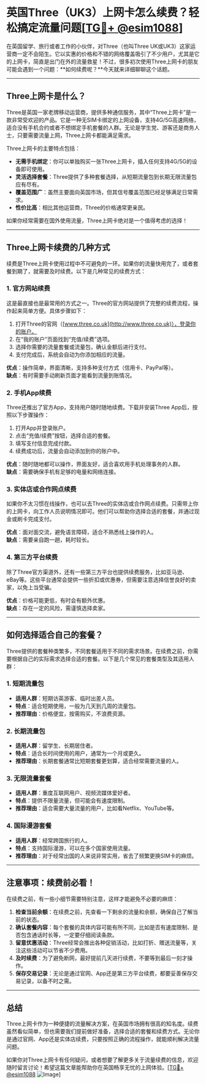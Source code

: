 # 英国Three（UK3）上网卡怎么续费？轻松搞定流量问题[[TG💪+ @esim1088](https://t.me/s/esim1088)]

在英国留学、旅行或者工作的小伙伴，对Three（也叫Three UK或UK3）这家运营商一定不会陌生。它以实惠的价格和不错的网络覆盖吸引了不少用户，尤其是它的上网卡，简直是出门在外的流量救星！不过，很多初次使用Three上网卡的朋友可能会遇到一个问题：**如何续费呢？**今天就来详细聊聊这个话题。

---

## Three上网卡是什么？

Three是英国一家老牌移动运营商，提供多种通信服务，其中“Three上网卡”是一款非常受欢迎的产品。它是一种无SIM卡绑定的上网设备，支持4G/5G高速网络，适合没有手机合约或者不想绑定手机套餐的人群。无论是学生党、游客还是商务人士，只要需要流量上网，Three上网卡都能满足需求。

Three上网卡的主要特点包括：
- **无需手机绑定**：你可以单独购买一张Three上网卡，插入任何支持4G/5G的设备即可使用。
- **灵活选择套餐**：Three提供了多种套餐选择，从短期流量包到长期无限流量包应有尽有。
- **覆盖范围广**：虽然主要面向英国市场，但其信号覆盖范围已经足够满足日常需求。
- **性价比高**：相比其他运营商，Three的价格通常更亲民。

如果你经常需要在国外使用流量，Three上网卡绝对是一个值得考虑的选择！

---

## Three上网卡续费的几种方式

续费是Three上网卡使用过程中不可避免的一环。如果你的流量快用完了，或者套餐到期了，就需要及时续费。以下是几种常见的续费方式：

### 1. 官方网站续费
这是最直接也是最常用的方式之一。Three的官方网站提供了完整的续费流程，操作起来简单方便。具体步骤如下：

1. 打开Three的官网（[www.three.co.uk](http://www.three.co.uk)），登录你的账户。
2. 在“我的账户”页面找到“充值/续费”选项。
3. 选择你需要的流量套餐或流量包，确认金额后进行支付。
4. 支付完成后，系统会自动为你添加相应的流量。

**优点**：操作简单，界面清晰，支持多种支付方式（信用卡、PayPal等）。  
**缺点**：有时需要手动刷新页面才能看到流量到账情况。

### 2. 手机App续费
Three还推出了官方App，支持用户随时随地续费。下载并安装Three App后，按照以下步骤操作：

1. 打开App并登录账户。
2. 点击“充值/续费”按钮，选择合适的套餐。
3. 填写支付信息完成付款。
4. 续费成功后，流量会自动添加到你的账户中。

**优点**：随时随地都可以操作，界面友好，适合喜欢用手机处理事务的人群。  
**缺点**：需要确保手机有足够的电量和网络连接。

### 3. 实体店或合作网点续费
如果你不太习惯在线操作，也可以去Three的实体店或合作网点续费。只需带上你的上网卡，向工作人员说明情况即可。他们可以帮助你选择合适的套餐，并通过现金或刷卡完成支付。

**优点**：面对面交流，避免语言障碍，适合不熟悉线上操作的人。  
**缺点**：需要亲自跑一趟，耗时较长。

### 4. 第三方平台续费
除了Three官方渠道外，还有一些第三方平台也提供续费服务，比如亚马逊、eBay等。这些平台通常会提供一些折扣或优惠券，但需要注意选择信誉良好的卖家，以免上当受骗。

**优点**：价格可能更低，有时会有额外优惠。  
**缺点**：存在一定的风险，需谨慎选择卖家。

---

## 如何选择适合自己的套餐？

Three提供的套餐种类繁多，不同套餐适用于不同的需求场景。在续费之前，你需要根据自己的实际需求选择合适的套餐。以下是几个常见的套餐类型及其适用人群：

### 1. 短期流量包
- **适用人群**：短期访英游客、临时出差人员。
- **特点**：适合短期使用，一般为几天到几周的流量包。
- **推荐理由**：价格便宜，按需购买，不浪费资源。

### 2. 长期流量包
- **适用人群**：留学生、长期居住者。
- **特点**：适合长时间使用的用户，通常为一个月或更久。
- **推荐理由**：长期套餐通常比短期套餐更划算，适合经常需要流量的人。

### 3. 无限流量套餐
- **适用人群**：重度互联网用户、视频流媒体爱好者。
- **特点**：提供不限量流量，但可能会有速度限制。
- **推荐理由**：适合需要大量流量的用户，比如看Netflix、YouTube等。

### 4. 国际漫游套餐
- **适用人群**：经常跨国旅行的人。
- **特点**：支持国际漫游，可以在多个国家使用流量。
- **推荐理由**：对于经常出国的人来说非常实用，省去了频繁更换SIM卡的麻烦。

---

## 注意事项：续费前必看！

在续费之前，有一些小细节需要特别注意，这样才能避免不必要的麻烦：

1. **检查当前余额**：在续费之前，先查看一下剩余的流量和余额，确保自己了解当前的状态。
2. **确认套餐内容**：每个套餐的具体内容可能有所不同，比如是否有速度限制、是否包含通话时长等，一定要仔细阅读条款。
3. **留意优惠活动**：Three经常会推出各种促销活动，比如打折、赠送流量等，关注这些活动可以节省不少费用。
4. **及时续费**：为了避免断网，最好提前几天进行续费，不要等到最后一刻才操作。
5. **保存交易记录**：无论是通过官网、App还是第三方平台续费，都要妥善保存交易记录，以备不时之需。

---

## 总结

Three上网卡作为一种便捷的流量解决方案，在英国市场拥有很高的知名度。续费虽然看似简单，但也需要我们提前做好准备，选择合适的套餐和续费方式。无论你是通过官网、App还是实体店续费，只要按照正确的流程操作，就能顺利解决流量问题。

如果你对Three上网卡有任何疑问，或者想要了解更多关于流量续费的信息，欢迎随时留言讨论！希望这篇文章能帮助你在英国畅享无忧的上网体验。[[TG💪+ @esim1088](https://t.me/s/esim1088) ![Image](https://i.postimg.cc/4NQfJmqS/Snipaste-2025-05-13-00-14-12.png)]